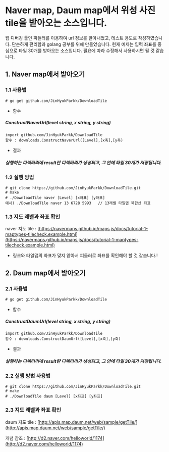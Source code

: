 # Naver map, Daum map에서 위성 사진 tile을 받아오는 소스입니다.
웹 디버깅 툴인 피들러를 이용하여 url 정보를 알아내었고, 테스트 용도로 작성하였습니다. 단순하게 편리함과 golang 공부를 위해 만들었습니다.
현재 예제는 입력 좌표를 중심으로 타일 30개를 받아오는 소스입니다. 필요에 따라 수정해서 사용하시면 될 것 같습니다.

## 1. Naver map에서 받아오기
### 1.1 사용법
```
# go get github.com/JinHyukParkk/DownloadTile
```
* 함수
##### ConstructNaverUrl(level string, x string, y string)
```
import github.com/JinHyukParkk/DownloadTile
함수 : downloads.ConstructNaverUrl([Level],[x축],[y축)
```
* 결과
##### 실행하는 디렉터리에 result란 디렉터리가 생성되고, 그 안에 타일 30개가 저장됩니다.
### 1.2 실행 방법
```
# git clone https://github.com/JinHyukParkk/DownloadTile.git
# make
# ./DownloadTile naver [Level] [x좌표] [y좌표]
예시) ./DownloadTile naver 13 6728 5993   // 13레벨 타일맵 북한산 좌표
```

### 1.3 지도 레벨과 좌표 확인
naver 지도 tile : [https://navermaps.github.io/maps.js/docs/tutorial-1-maptypes-tilecheck.example.html](https://navermaps.github.io/maps.js/docs/tutorial-1-maptypes-tilecheck.example.html)
 - 링크와 타일맵의 좌표가 맞지 않아서 피들러로 좌표를 확인해야 할 것 같습니다.!

## 2. Daum map에서 받아오기
### 2.1 사용법
```
# go get github.com/JinHyukParkk/DownloadTile
```
* 함수
##### ConstructDaumUrl(level string, x string, y string)
```
import github.com/JinHyukParkk/DownloadTile
함수 : downloads.ConstructDaumUrl([Level],[x축],[y축)
```
* 결과
##### 실행하는 디렉터리에 result란 디렉터리가 생성되고, 그 안에 타일 30개가 저장됩니다.

### 2.2 실행 방법 사용법
```
# git clone https://github.com/JinHyukParkk/DownloadTile.git
# make
# ./DownloadTile daum [Level] [x좌표] [y좌표]
```
### 2.3 지도 레벨과 좌표 확인
daum 지도 tile : [http://apis.map.daum.net/web/sample/getTile/](http://apis.map.daum.net/web/sample/getTile/)

개념 참조 : [http://d2.naver.com/helloworld/1174](http://d2.naver.com/helloworld/1174)
